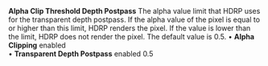 <tr>
<td><strong>Alpha Clip Threshold Depth Postpass</strong></td>
<td>The alpha value limit that HDRP uses for the transparent depth postpass. If the alpha value of the pixel is equal to or higher than this limit, HDRP renders the pixel. If the value is lower than the limit, HDRP does not render the pixel. The default value is 0.5.</td>
<td>&#8226; <strong>Alpha Clipping</strong> enabled <br/>&#8226; <strong>Transparent Depth Postpass</strong> enabled</td>
<td>0.5</td>
</tr>
